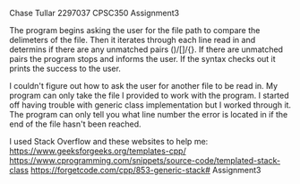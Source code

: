 Chase Tullar
2297037
CPSC350
Assignment3

The program begins asking the user for the file path to compare the delimeters of the file. Then it iterates through each line read in and determins if there are any unmatched pairs ()/[]/{}. If there are unmatched pairs the program stops and informs the user. If the syntax checks out it prints the success to the user.

I couldn't figure out how to ask the user for another file to be read in. My program can only take the file I provided to work with the program. I started off having trouble with generic class implementation but I worked through it. The program can only tell you what line number the error is located in if the end of the file hasn't been reached.

I used Stack Overflow and these websites to help me:
https://www.geeksforgeeks.org/templates-cpp/
https://www.cprogramming.com/snippets/source-code/templated-stack-class
https://forgetcode.com/cpp/853-generic-stack# Assignment3
